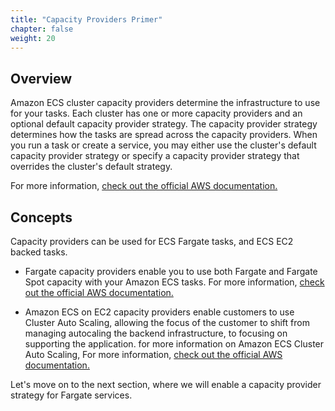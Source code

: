```yaml
---
title: "Capacity Providers Primer"
chapter: false
weight: 20
---
```


## Overview

Amazon ECS cluster capacity providers determine the infrastructure to use for your tasks. 
Each cluster has one or more capacity providers and an optional default capacity provider strategy. 
The capacity provider strategy determines how the tasks are spread across the capacity providers. 
When you run a task or create a service, you may either use the cluster's default capacity provider strategy or specify a capacity provider strategy that overrides the cluster's default strategy. 

For more information, [check out the official AWS documentation.](https://docs.aws.amazon.com/AmazonECS/latest/developerguide/cluster-capacity-providers.html)


## Concepts

Capacity providers can be used for ECS Fargate tasks, and ECS EC2 backed tasks.

- Fargate capacity providers enable you to use both Fargate and Fargate Spot capacity with your Amazon ECS tasks. For more information, [check out the official AWS documentation.](https://docs.aws.amazon.com/AmazonECS/latest/developerguide/fargate-capacity-providers.html)

- Amazon ECS on EC2 capacity providers enable customers to use Cluster Auto Scaling, allowing the focus of the customer to shift from managing autocaling the backend infrastructure, to focusing on supporting the application.
for more information on Amazon ECS Cluster Auto Scaling, For more information, [check out the official AWS documentation.](https://docs.aws.amazon.com/AmazonECS/latest/developerguide/cluster-auto-scaling.html)

Let's move on to the next section, where we will enable a capacity provider strategy for Fargate services.
